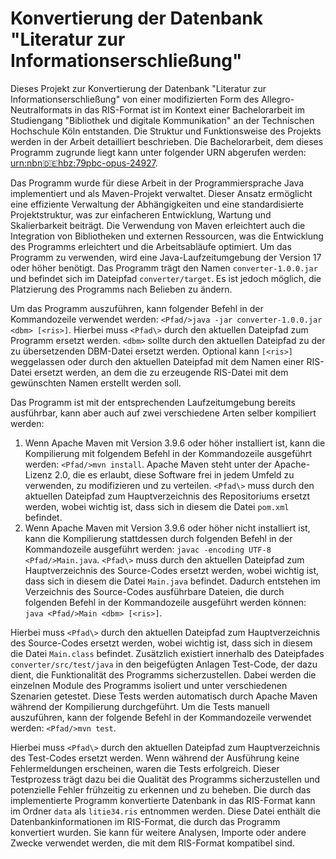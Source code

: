 # Konvertierung der Datenbank "Literatur zur Informationserschließung"

Dieses Projekt zur Konvertierung der Datenbank "Literatur zur Informationserschließung" von einer modifizierten Form des Allegro-Neutralformats in das RIS-Format ist im Kontext einer Bachelorarbeit im Studiengang "Bibliothek und digitale Kommunikation" an der Technischen Hochschule Köln entstanden. Die Struktur und Funktionsweise des Projekts werden in der Arbeit detailliert beschrieben. Die Bachelorarbeit, dem dieses Programm zugrunde liegt kann unter folgender URN abgerufen werden: [urn:nbn:de:hbz:79pbc-opus-24927](https://nbn-resolving.org/urn:nbn:de:hbz:79pbc-opus-24927).

Das Programm wurde für diese Arbeit in der Programmiersprache Java implementiert und als Maven-Projekt verwaltet. Dieser Ansatz ermöglicht eine effiziente Verwaltung der Abhängigkeiten und eine standardisierte Projektstruktur, was zur einfacheren Entwicklung, Wartung und Skalierbarkeit beiträgt. Die Verwendung von Maven erleichtert auch die Integration von Bibliotheken und externen Ressourcen, was die Entwicklung des Programms erleichtert und die Arbeitsabläufe optimiert. 
Um das Programm zu verwenden, wird eine Java-Laufzeitumgebung der Version 17 oder höher benötigt.  Das Programm trägt den Namen `converter-1.0.0.jar` und befindet sich im Dateipfad `converter/target`. Es ist jedoch möglich, die Platzierung des Programms nach Belieben zu ändern.

Um das Programm auszuführen, kann folgender Befehl in der Kommandozeile verwendet werden: `<Pfad/>java -jar converter-1.0.0.jar <dbm> [<ris>]`.
Hierbei muss `<Pfad\>` durch den aktuellen Dateipfad zum Programm ersetzt werden. `<dbm>` sollte durch den aktuellen Dateipfad zu der zu übersetzenden DBM-Datei ersetzt werden. Optional kann `[<ris>]` weggelassen oder durch den aktuellen Dateipfad mit dem Namen einer RIS-Datei ersetzt werden, an dem die zu erzeugende RIS-Datei mit dem gewünschten Namen erstellt werden soll.

Das Programm ist mit der entsprechenden Laufzeitumgebung bereits ausführbar, kann aber auch auf zwei verschiedene Arten selber kompiliert werden:
1.	Wenn Apache Maven mit Version 3.9.6 oder höher installiert ist, kann die Kompilierung mit folgendem Befehl in der Kommandozeile ausgeführt werden: `<Pfad/>mvn install`.
Apache Maven steht unter der Apache-Lizenz 2.0, die es erlaubt, diese Software frei in jedem Umfeld zu verwenden, zu modifizieren und zu verteilen.  `<Pfad\>` muss durch den aktuellen Dateipfad zum Hauptverzeichnis des Repositoriums ersetzt werden, wobei wichtig ist, dass sich in diesem die Datei `pom.xml` befindet.
2.	Wenn Apache Maven mit Version 3.9.6 oder höher nicht installiert ist, kann die Kompilierung stattdessen durch folgenden Befehl in der Kommandozeile ausgeführt werden: `javac -encoding UTF-8 <Pfad/>Main.java`.
`<Pfad\>` muss durch den aktuellen Dateipfad zum Hauptverzeichnis des Source-Codes ersetzt werden, wobei wichtig ist, dass sich in diesem die Datei `Main.java` befindet. Dadurch entstehen im Verzeichnis des Source-Codes ausführbare Dateien, die durch folgenden Befehl in der Kommandozeile ausgeführt werden können: `java <Pfad/>Main <dbm> [<ris>]`.

Hierbei muss `<Pfad\>` durch den aktuellen Dateipfad zum Hauptverzeichnis des Source-Codes ersetzt werden, wobei wichtig ist, dass sich in diesem die Datei `Main.class` befindet.
Zusätzlich existiert innerhalb des Dateipfades `converter/src/test/java` in den beigefügten Anlagen Test-Code, der dazu dient, die Funktionalität des Programms sicherzustellen. Dabei werden die einzelnen Module des Programms isoliert und unter verschiedenen Szenarien getestet. Diese Tests werden automatisch durch Apache Maven während der Kompilierung durchgeführt. Um die Tests manuell auszuführen, kann der folgende Befehl in der Kommandozeile verwendet werden: `<Pfad/>mvn test`.

Hierbei muss `<Pfad\>` durch den aktuellen Dateipfad zum Hauptverzeichnis des Test-Codes ersetzt werden. Wenn während der Ausführung keine Fehlermeldungen erscheinen, waren die Tests erfolgreich. Dieser Testprozess trägt dazu bei die Qualität des Programms sicherzustellen und potenzielle Fehler frühzeitig zu erkennen und zu beheben.
Die durch das implementierte Programm konvertierte Datenbank in das RIS-Format kann im Ordner `data` als `litie34.ris` entnommen werden. Diese Datei enthält die Datenbankinformationen im RIS-Format, die durch das Programm konvertiert wurden. Sie kann für weitere Analysen, Importe oder andere Zwecke verwendet werden, die mit dem RIS-Format kompatibel sind.
